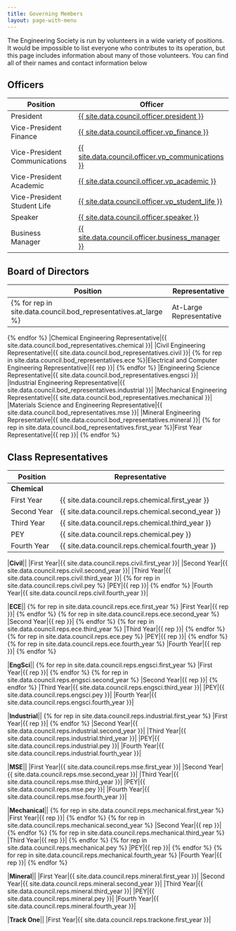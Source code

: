 ```yaml
---
title: Governing Members
layout: page-with-menu
---
```


The Engineering Society is run by volunteers in a wide variety of positions. It would be impossible to list everyone who contributes to its operation, but this page includes information about many of those volunteers. You can find all of their names and contact information below

## Officers

|Position|Officer|
|-|-|
|President|[{{ site.data.council.officer.president }}](mailto:president@skule.ca)|
|Vice-President Finance|[{{ site.data.council.officer.vp_finance }}](mailto:vpfinance@skule.ca)|
|Vice-President Communications|[{{ site.data.council.officer.vp_communications }}](mailto:vpcomm@skule.ca)|
|Vice-President Academic|[{{ site.data.council.officer.vp_academic }}](mailto:vpacademic@skule.ca)|
|Vice-President Student Life|[{{ site.data.council.officer.vp_student_life }}](mailto:vpstudentlife@skule.ca)|
|Speaker|[{{ site.data.council.officer.speaker }}](mailto:speaker@g.skule.ca)|
|Business Manager|[{{ site.data.council.officer.business_manager }}](mailto:rhonda@g.skule.ca)|

## Board of Directors

|Position|Representative|
|-|-|
{% for rep in site.data.council.bod_representatives.at_large %}|At-Large Representative|{{ rep }}|
{% endfor %}
|Chemical Engineering Representative|{{ site.data.council.bod_representatives.chemical }}|
|Civil Engineering Representative|{{ site.data.council.bod_representatives.civil }}|
{% for rep in site.data.council.bod_representatives.ece %}|Electrical and Computer Engineering Representative|{{ rep }}|
{% endfor %}
|Engineering Science Representative|{{ site.data.council.bod_representatives.engsci }}|
|Industrial Engineering Representative|{{ site.data.council.bod_representatives.industrial }}|
|Mechanical Engineering Representative|{{ site.data.council.bod_representatives.mechanical }}|
|Materials Science and Engineering Representative|{{ site.data.council.bod_representatives.mse }}|
|Mineral Engineering Representative|{{ site.data.council.bod_representatives.mineral }}|
{% for rep in site.data.council.bod_representatives.first_year %}|First Year Representative|{{ rep }}|
{% endfor %}



## Class Representatives

|Position|Representative|
|-|-|
|**Chemical**||
|First Year|{{ site.data.council.reps.chemical.first_year }}|
|Second Year|{{ site.data.council.reps.chemical.second_year }}|
|Third Year|{{ site.data.council.reps.chemical.third_year }}|
|PEY|{{ site.data.council.reps.chemical.pey }}|
|Fourth Year|{{ site.data.council.reps.chemical.fourth_year }}|

|**Civil**||
|First Year|{{ site.data.council.reps.civil.first_year }}|
|Second Year|{{ site.data.council.reps.civil.second_year }}|
|Third Year|{{ site.data.council.reps.civil.third_year }}|
{% for rep in site.data.council.reps.civil.pey %}
|PEY|{{ rep }}|
{% endfor %}
|Fourth Year|{{ site.data.council.reps.civil.fourth_year }}|

|**ECE**||
{% for rep in site.data.council.reps.ece.first_year %}
|First Year|{{ rep }}|
{% endfor %}
{% for rep in site.data.council.reps.ece.second_year %}
|Second Year|{{ rep }}|
{% endfor %}
{% for rep in site.data.council.reps.ece.third_year %}
|Third Year|{{ rep }}|
{% endfor %}
{% for rep in site.data.council.reps.ece.pey %}
|PEY|{{ rep }}|
{% endfor %}
{% for rep in site.data.council.reps.ece.fourth_year %}
|Fourth Year|{{ rep }}|
{% endfor %}

|**EngSci**||
{% for rep in site.data.council.reps.engsci.first_year %}
|First Year|{{ rep }}|
{% endfor %}
{% for rep in site.data.council.reps.engsci.second_year %}
|Second Year|{{ rep }}|
{% endfor %}
|Third Year|{{ site.data.council.reps.engsci.third_year }}|
|PEY|{{ site.data.council.reps.engsci.pey }}|
|Fourth Year|{{ site.data.council.reps.engsci.fourth_year }}|

|**Industrial**||
{% for rep in site.data.council.reps.industrial.first_year %}
|First Year|{{ rep }}|
{% endfor %}
|Second Year|{{ site.data.council.reps.industrial.second_year }}|
|Third Year|{{ site.data.council.reps.industrial.third_year }}|
|PEY|{{ site.data.council.reps.industrial.pey }}|
|Fourth Year|{{ site.data.council.reps.industrial.fourth_year }}|

|**MSE**||
|First Year|{{ site.data.council.reps.mse.first_year }}|
|Second Year|{{ site.data.council.reps.mse.second_year }}|
|Third Year|{{ site.data.council.reps.mse.third_year }}|
|PEY|{{ site.data.council.reps.mse.pey }}|
|Fourth Year|{{ site.data.council.reps.mse.fourth_year }}|

|**Mechanical**||
{% for rep in site.data.council.reps.mechanical.first_year %}
|First Year|{{ rep }}|
{% endfor %}
{% for rep in site.data.council.reps.mechanical.second_year %}
|Second Year|{{ rep }}|
{% endfor %}
{% for rep in site.data.council.reps.mechanical.third_year %}
|Third Year|{{ rep }}|
{% endfor %}
{% for rep in site.data.council.reps.mechanical.pey %}
|PEY|{{ rep }}|
{% endfor %}
{% for rep in site.data.council.reps.mechanical.fourth_year %}
|Fourth Year|{{ rep }}|
{% endfor %}

|**Mineral**||
|First Year|{{ site.data.council.reps.mineral.first_year }}|
|Second Year|{{ site.data.council.reps.mineral.second_year }}|
|Third Year|{{ site.data.council.reps.mineral.third_year }}|
|PEY|{{ site.data.council.reps.mineral.pey }}|
|Fourth Year|{{ site.data.council.reps.mineral.fourth_year }}|

|**Track One**||
|First Year|{{ site.data.council.reps.trackone.first_year }}|
